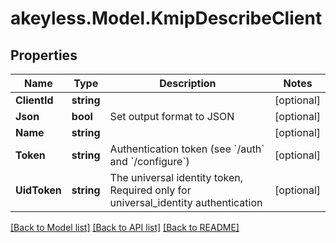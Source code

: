 # akeyless.Model.KmipDescribeClient

## Properties

Name | Type | Description | Notes
------------ | ------------- | ------------- | -------------
**ClientId** | **string** |  | [optional] 
**Json** | **bool** | Set output format to JSON | [optional] 
**Name** | **string** |  | [optional] 
**Token** | **string** | Authentication token (see &#x60;/auth&#x60; and &#x60;/configure&#x60;) | [optional] 
**UidToken** | **string** | The universal identity token, Required only for universal_identity authentication | [optional] 

[[Back to Model list]](../README.md#documentation-for-models) [[Back to API list]](../README.md#documentation-for-api-endpoints) [[Back to README]](../README.md)

